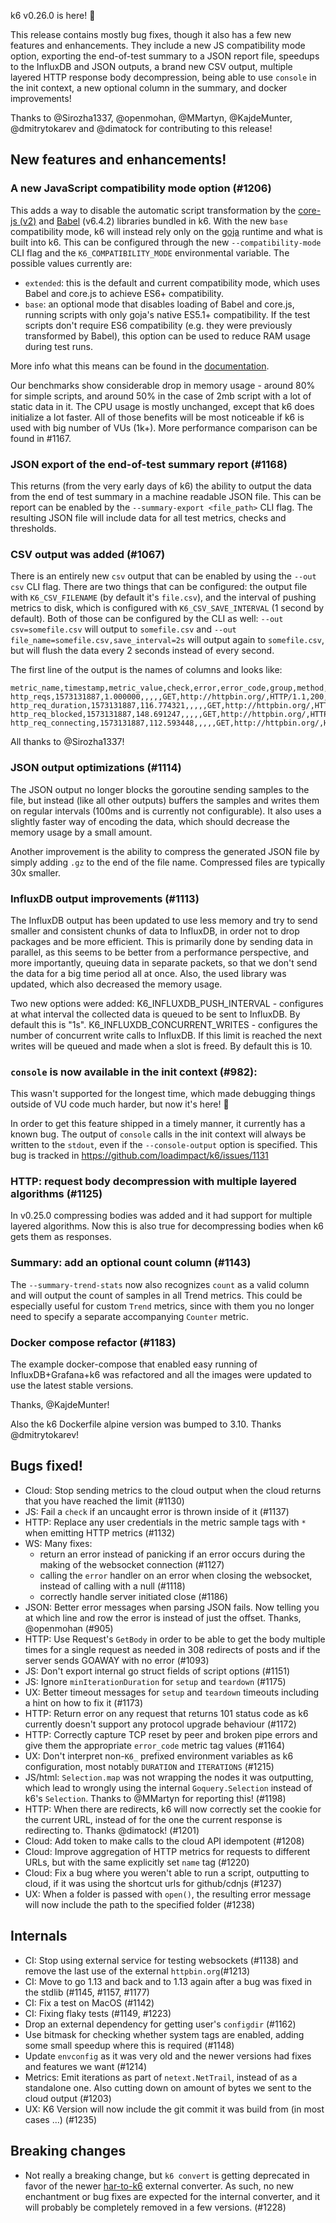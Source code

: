k6 v0.26.0 is here! :tada:

This release contains mostly bug fixes, though it also has a few new features and enhancements. They include a new JS compatibility mode option, exporting the end-of-test summary to a JSON report file, speedups to the InfluxDB and JSON outputs, a brand new CSV output, multiple layered HTTP response body decompression, being able to use `console` in the init context, a new optional column in the summary, and docker improvements!


Thanks to  @Sirozha1337, @openmohan, @MMartyn, @KajdeMunter, @dmitrytokarev and @dimatock for contributing to this release!

## New features and enhancements!

### A new JavaScript compatibility mode option (#1206)

This adds a way to disable the automatic script transformation by the [core-js (v2)](https://github.com/zloirock/core-js) and [Babel](https://babeljs.io/) (v6.4.2) libraries bundled in k6. With the new `base` compatibility mode, k6 will instead rely only on the [goja](https://github.com/dop251/goja/) runtime and what is built into k6.
This can be configured through the new `--compatibility-mode` CLI flag and the `K6_COMPATIBILITY_MODE` environmental variable. The possible values currently are:

- `extended`: this is the default and current compatibility mode, which uses Babel and core.js to achieve ES6+ compatibility.
- `base`: an optional mode that disables loading of Babel and core.js, running scripts with only goja's native ES5.1+ compatibility. If the test scripts don't require ES6 compatibility (e.g. they were previously transformed by Babel), this option can be used to reduce RAM usage during test runs.

More info what this means can be found in the [documentation](https://docs.k6.io/docs/javascript-compatibility-mode).

Our benchmarks show considerable drop in memory usage - around 80% for simple scripts, and around 50% in the case of 2mb script with a lot of static data in it. The CPU usage is mostly unchanged, except that k6 does initialize a lot faster. All of those benefits will be most noticeable if k6 is used with big number of VUs (1k+). More performance comparison can be found in #1167.

### JSON export of the end-of-test summary report (#1168)

This returns (from the very early days of k6) the ability to output the data from the end of test summary in a machine readable JSON file.
This can be report can be enabled by the `--summary-export <file_path>` CLI flag. The resulting JSON file will include data for all test metrics, checks and thresholds.

### CSV output was added (#1067)

There is an entirely new `csv` output that can be enabled by using the `--out csv` CLI flag. There are two things that can be configured: the output file with `K6_CSV_FILENAME` (by default it's `file.csv`), and the interval of pushing metrics to disk, which is configured with `K6_CSV_SAVE_INTERVAL` (1 second by default). Both of those can be configured by the CLI as well: `--out csv=somefile.csv` will output to `somefile.csv` and `--out file_name=somefile.csv,save_interval=2s` will output again to `somefile.csv`, but will flush the data every 2 seconds instead of every second.

The first line of the output is the names of columns and looks like:
```
metric_name,timestamp,metric_value,check,error,error_code,group,method,name,proto,status,subproto,tls_version,url,extra_tags
http_reqs,1573131887,1.000000,,,,,GET,http://httpbin.org/,HTTP/1.1,200,,,http://httpbin.org/,
http_req_duration,1573131887,116.774321,,,,,GET,http://httpbin.org/,HTTP/1.1,200,,,http://httpbin.org/,
http_req_blocked,1573131887,148.691247,,,,,GET,http://httpbin.org/,HTTP/1.1,200,,,http://httpbin.org/,
http_req_connecting,1573131887,112.593448,,,,,GET,http://httpbin.org/,HTTP/1.1,200,,,http://httpbin.org/,
```

All thanks to @Sirozha1337!


### JSON output optimizations (#1114)

The JSON output no longer blocks the goroutine sending samples to the file, but instead (like all other outputs) buffers the samples and writes them on regular intervals (100ms and is currently not configurable). It also uses a slightly faster way of encoding the data, which should decrease the memory usage by a small amount.

Another improvement is the ability to compress the generated JSON file by simply adding `.gz` to the end of the file name. Compressed files are typically 30x smaller.

### InfluxDB output improvements (#1113)

The InfluxDB output has been updated to use less memory and try to send smaller and consistent chunks of data to InfluxDB, in order not to drop packages and be more efficient. This is primarily done by sending data in parallel, as this seems to be better from a performance perspective, and more importantly, queuing data in separate packets, so that we don't send the data for a big time period all at once. Also, the used library was updated, which also decreased the memory usage.

Two new options were added:
K6_INFLUXDB_PUSH_INTERVAL - configures at what interval the collected data is queued to be sent to InfluxDB. By default this is "1s".
K6_INFLUXDB_CONCURRENT_WRITES - configures the number of concurrent write calls to InfluxDB. If this limit is reached the next writes will be queued and made when a slot is freed. By default this is 10.

### `console` is now available in the init context (#982):

This wasn't supported for the longest time, which made debugging things outside of VU code much harder, but now it's here! :tada: 

In order to get this feature shipped in a timely manner, it currently has a known bug. The output of `console` calls in the init context will always be written to the `stdout`, even if the `--console-output` option is specified. This bug is tracked in https://github.com/loadimpact/k6/issues/1131

### HTTP: request body decompression with multiple layered algorithms (#1125)

In v0.25.0 compressing bodies was added and it had support for multiple layered algorithms. Now this is also true for decompressing bodies when k6 gets them as responses.


### Summary: add an optional count column (#1143)

The `--summary-trend-stats` now also recognizes `count` as a valid column and will output the count of samples in all Trend metrics. This could be especially useful for custom `Trend` metrics, since with them you no longer need to specify a separate accompanying `Counter` metric.

### Docker compose refactor (#1183)

The example docker-compose that enabled easy running of InfluxDB+Grafana+k6 was refactored and all the images were updated to use the latest stable versions.

Thanks, @KajdeMunter!

Also the k6 Dockerfile alpine version was bumped to 3.10. Thanks @dmitrytokarev!

## Bugs fixed!
* Cloud: Stop sending metrics to the cloud output when the cloud returns that you have reached the limit (#1130)
* JS: Fail a `check` if an uncaught error is thrown inside of it (#1137)
* HTTP: Replace any user credentials in the metric sample tags with `*` when emitting HTTP metrics (#1132)
* WS: Many fixes:
  - return an error instead of panicking if an error occurs during the making of the websocket connection (#1127)
  - calling the `error` handler on an error when closing the websocket, instead of calling with a null (#1118)
  - correctly handle server initiated close (#1186)
* JSON: Better error messages when parsing JSON fails. Now telling you at which line and row the
  error is instead of just the offset. Thanks, @openmohan (#905)
* HTTP: Use Request's `GetBody` in order to be able to get the body multiple times for a single
  request as needed in 308 redirects of posts and if the server sends GOAWAY with no error (#1093)
* JS: Don't export internal go struct fields of script options (#1151)
* JS: Ignore `minIterationDuration` for `setup` and `teardown` (#1175)
* UX: Better timeout messages for `setup` and `teardown` timeouts including a hint on how to fix it (#1173)
* HTTP: Return error on any request that returns 101 status code as k6 currently doesn't support any protocol upgrade behaviour (#1172)
* HTTP: Correctly capture TCP reset by peer and broken pipe errors and give them the appropriate `error_code` metric tag values (#1164)
* UX: Don't interpret non-`K6_` prefixed environment variables as k6 configuration, most notably `DURATION` and `ITERATIONS` (#1215)
* JS/html: `Selection.map` was not wrapping the nodes it was outputting, which lead to wrongly using the internal `Goquery.Selection` instead of k6's `Selection`. Thanks to @MMartyn for reporting this! (#1198)
* HTTP: When there are redirects, k6 will now correctly set the cookie for the current URL, instead of for the one the current response is redirecting to. Thanks @dimatock! (#1201)
* Cloud: Add token to make calls to the cloud API idempotent (#1208)
* Cloud: Improve aggregation of HTTP metrics for requests to different URLs, but with the same explicitly set `name` tag (#1220)
* Cloud: Fix a bug where you weren't able to run a script, outputting to cloud, if it was using the shortcut urls for github/cdnjs (#1237)
* UX: When a folder is passed with `open()`, the resulting error message will now include the path to the specified folder (#1238)


## Internals

* CI: Stop using external service for testing websockets (#1138) and remove the last use of the external `httpbin.org`(#1213)
* CI: Move to go 1.13 and back and to 1.13 again after a bug was fixed in the stdlib (#1145, #1157, #1177)
* CI: Fix a test on MacOS (#1142)
* CI: Fixing flaky tests (#1149, #1223)
* Drop an external dependency for getting user's `configdir` (#1162)
* Use bitmask for checking whether system tags are enabled, adding some small speedup where this is required (#1148)
* Update `envconfig` as it was very old and the newer versions had fixes and features we want (#1214)
* Metrics: Emit iterations as part of `netext.NetTrail`, instead of as a standalone one. Also cutting down on amount of bytes we sent to the cloud output (#1203)
* UX: K6 Version will now include the git commit it was build from (in most cases ...) (#1235)

## Breaking changes

* Not really a breaking change, but `k6 convert` is getting deprecated in favor of the newer [har-to-k6](https://github.com/loadimpact/har-to-k6) external converter. As such, no new enchantment or bug fixes are expected for the internal converter, and it will probably be completely removed in a few versions. (#1228)
